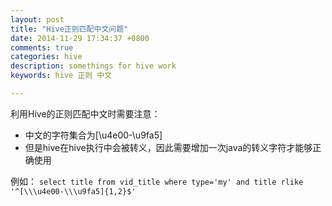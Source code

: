 ```yaml
---
layout: post
title: "Hive正则匹配中文问题"
date: 2014-11-29 17:34:37 +0800
comments: true
categories: hive
description: somethings for hive work
keywords: hive 正则 中文

---
```


利用Hive的正则匹配中文时需要注意：
 
 * 中文的字符集合为[\u4e00-\u9fa5]
 * 但是hive在hive执行中会被转义，因此需要增加一次java的转义字符才能够正确使用
 
例如：
`select title from vid_title where type='my' and title rlike '^[\\\u4e00-\\\u9fa5]{1,2}$' `
